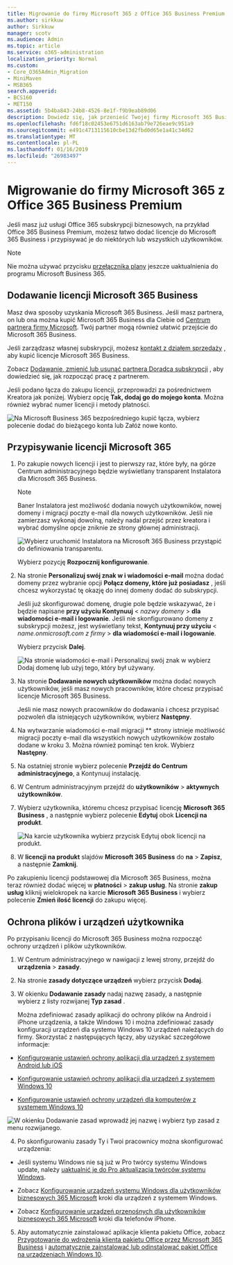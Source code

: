 ```yaml
---
title: Migrowanie do firmy Microsoft 365 z Office 365 Business Premium
ms.author: sirkkuw
author: Sirkkuw
manager: scotv
ms.audience: Admin
ms.topic: article
ms.service: o365-administration
localization_priority: Normal
ms.custom:
- Core_O365Admin_Migration
- MiniMaven
- MSB365
search.appverid:
- BCS160
- MET150
ms.assetid: 5b4ba843-24b8-4526-8e1f-f9b9eab89d06
description: Dowiedz się, jak przenieść Twojej firmy Microsoft 365 Business.
ms.openlocfilehash: fd6f18c02453e6751d6163ab79e726eae9c951a9
ms.sourcegitcommit: e491c4713115610cbe13d2fbd0d65e1a41c34d62
ms.translationtype: MT
ms.contentlocale: pl-PL
ms.lasthandoff: 01/16/2019
ms.locfileid: "26983497"
---
```

# <a name="migrate-to-microsoft-365-business-from-office-365-business-premium"></a>Migrowanie do firmy Microsoft 365 z Office 365 Business Premium

Jeśli masz już usługi Office 365 subskrypcji biznesowych, na przykład Office 365 Business Premium, możesz łatwo dodać licencje do Microsoft 365 Business i przypisywać je do niektórych lub wszystkich użytkowników.
  
> [!NOTE]
> Nie można używać przycisku [przełącznika plany](https://support.office.com/article/73318661-8f33-478b-bcc7-fb8d69dbb22a?.aspx#switchbutton) jeszcze uaktualnienia do programu Microsoft Business 365. 
  
## <a name="add-microsoft-365-business-licenses"></a>Dodawanie licencji Microsoft 365 Business

Masz dwa sposoby uzyskania Microsoft 365 Business. Jeśli masz partnera, on lub ona można kupić Microsoft 365 Business dla Ciebie od [Centrum partnera firmy Microsoft](get-microsoft-365-business.md). Twój partner mogą również ułatwić przejście do Microsoft 365 Business.
  
Jeśli zarządzasz własnej subskrypcji, możesz [kontakt z działem sprzedaży](https://www.microsoft.com/microsoft-365/business) , aby kupić licencje Microsoft 365 Business. 
  
Zobacz [Dodawanie, zmienić lub usunąć partnera Doradca subskrypcji](https://support.office.com/article/f86e8177-936e-491e-9024-44dea2b296ff) , aby dowiedzieć się, jak rozpocząć pracę z partnerem. 
  
Jeśli podano łącza do zakupu licencji, przeprowadzi za pośrednictwem Kreatora jak poniżej. Wybierz opcję **Tak, dodaj go do mojego konta**. Można również wybrać numer licencji i metody płatności.
  
![Na Microsoft Business 365 bezpośredniego kupić łącza, wybierz polecenie dodać do bieżącego konta lub Załóż nowe konto.](media/8bc54fd1-9cab-44d5-af91-c471e89aea46.png)
  
## <a name="assign-microsoft-365-licenses"></a>Przypisywanie licencji Microsoft 365

1. Po zakupie nowych licencji i jest to pierwszy raz, które były, na górze Centrum administracyjnego będzie wyświetlany transparent Instalatora dla Microsoft 365 Business.
    
    > [!NOTE]
    > Baner Instalatora jest możliwość dodania nowych użytkowników, nowej domeny i migracji poczty e-mail dla nowych użytkowników. Jeśli nie zamierzasz wykonaj dowolną, należy nadal przejść przez kreatora i wybrać domyślne opcje zniknie ze strony głównej administracji. 
  
   ![Wybierz uruchomić Instalatora na Microsoft 365 Business przystąpić do definiowania transparentu.](media/8d3b0d97-7cca-497f-9364-4b00ad670209.png)
  
    Wybierz pozycję **Rozpocznij konfigurowanie**.
    
2. Na stronie **Personalizuj swój znak w i wiadomości e-mail** można dodać domeny przez wybranie opcji **Połącz domeny, które już posiadasz** , jeśli chcesz wykorzystać tę okazję do innej domeny dodać do subskrypcji. 
    
    Jeśli już skonfigurować domenę, drugie pole będzie wskazywać, że i będzie napisane **przy użyciu Kontynuuj** \< _nazwy domeny_ \> **dla wiadomości e-mail i logowanie**. Jeśli nie skonfigurowano domeny z subskrypcji możesz, jest wyświetlany tekst, **Kontynuuj przy użyciu** \< _name.onmicrosoft.com z firmy_ \> **dla wiadomości e-mail i logowanie**.    
    
    Wybierz przycisk **Dalej**.
    
    ![Na stronie wiadomości e-mail i Personalizuj swój znak w wybierz Dodaj domenę lub użyj tego, który był używany.](media/c3f5cfb2-1189-4d2f-803b-c9feb008a7a3.png)
  
3. Na stronie **Dodawanie nowych użytkowników** można dodać nowych użytkowników, jeśli masz nowych pracowników, które chcesz przypisać licencje Microsoft 365 Business. 
    
    Jeśli nie masz nowych pracowników do dodawania i chcesz przypisać pozwoleń dla istniejących użytkowników, wybierz **Następny**.
    
4. Na wytwarzanie wiadomości e-mail migracji ** strony istnieje możliwość migracji poczty e-mail dla wszystkich nowych użytkowników zostało dodane w kroku 3. Można również pominąć ten krok. Wybierz **Następny**.
    
5. Na ostatniej stronie wybierz polecenie **Przejdź do Centrum administracyjnego**, a Kontynuuj instalację.
    
6. W Centrum administracyjnym przejdź do **użytkowników** \> **aktywnych użytkowników**.
    
7. Wybierz użytkownika, któremu chcesz przypisać licencję **Microsoft 365 Business** , a następnie wybierz polecenie **Edytuj** obok **Licencji na produkt**.
    
    ![Na karcie użytkownika wybierz przycisk Edytuj obok licencji na produkt.](media/be0fe2d8-7ff8-447c-88f6-d212ed78451c.png)
  
8. W **licencji na produkt** slajdów **Microsoft 365 Business** do **na** \> **Zapisz**, a następnie **Zamknij**.
    
Po zakupieniu licencji podstawowej dla Microsoft 365 Business, można teraz również dodać więcej w **płatności** \> **zakup usług**. Na stronie **zakup usług** kliknij wielokropek na karcie **Microsoft 365 Business** i wybierz polecenie **Zmień ilość licencji** do zakupu więcej. 
  
## <a name="protect-user-devices-and-files"></a>Ochrona plików i urządzeń użytkownika

Po przypisaniu licencji do Microsoft 365 Business można rozpocząć ochrony urządzeń i plików użytkowników.
  
1. W Centrum administracyjnego w nawigacji z lewej strony, przejdź do **urządzenia** \> **zasady**.
    
2. Na stronie **zasady dotyczące urządzeń** wybierz przycisk **Dodaj**.
    
3. W okienku **Dodawanie zasady** nadaj nazwę zasady, a następnie wybierz z listy rozwijanej **Typ zasad** . 
    
    Można zdefiniować zasady aplikacji do ochrony plików na Android i iPhone urządzenia, a także Windows 10 i można zdefiniować zasady konfiguracji urządzeń dla systemu Windows 10 urządzeń należących do firmy. Skorzystać z następujących łączy, aby uzyskać szczegółowe informacje:
    
  - [Konfigurowanie ustawień ochrony aplikacji dla urządzeń z systemem Android lub iOS](app-protection-settings-for-android-and-ios.md)
    
  - [Konfigurowanie ustawień ochrony aplikacji dla urządzeń z systemem Windows 10](protection-settings-for-windows-10-devices.md)
    
  - [Konfigurowanie ustawień ochrony urządzeń dla komputerów z systemem Windows 10](protection-settings-for-windows-10-pcs.md)
    
   ![W okienku Dodawanie zasad wprowadź jej nazwę i wybierz typ zasad z menu rozwijanego.](media/76ef37e4-1d18-4f34-8a0f-391ab1d0ae2b.png)
  
4. Po skonfigurowaniu zasady Ty i Twoi pracownicy można skonfigurować urządzenia:
    
  - Jeśli systemu Windows nie są już w Pro twórcy systemu Windows update, należy [uaktualnić je do Pro aktualizacja twórców systemu Windows](upgrade-to-windows-pro-creators-update.md).
    
  - Zobacz [Konfigurowanie urządzeń systemu Windows dla użytkowników biznesowych 365 Microsoft](set-up-windows-devices.md) kroki dla urządzeń z systemem Windows. 
    
  - Zobacz [Konfigurowanie urządzeń przenośnych dla użytkowników biznesowych 365 Microsoft](set-up-mobile-devices.md) kroki dla telefonów iPhone. 
    
5. Aby automatycznie zainstalować aplikacje klienta pakietu Office, zobacz [Przygotowanie do wdrożenia klienta pakietu Office przez Microsoft 365 Business](prepare-for-office-client-deployment.md) i [automatycznie zainstalować lub odinstalować pakiet Office na urządzeniach Windows 10](auto-install-or-uninstall-office.md).
    


